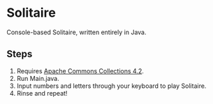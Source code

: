 # Solitaire
Console-based Solitaire, written entirely in Java.

## Steps
1. Requires [Apache Commons Collections 4.2](http://commons.apache.org/proper/commons-collections/download_collections.cgi).
2. Run Main.java.
3. Input numbers and letters through your keyboard to play Solitaire.
4. Rinse and repeat!

